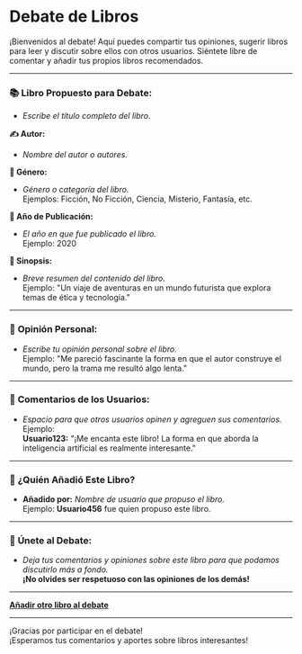 # Debate de Libros

¡Bienvenidos al debate! Aquí puedes compartir tus opiniones, sugerir libros para leer y discutir sobre ellos con otros usuarios. Siéntete libre de comentar y añadir tus propios libros recomendados.

---

### 📚 **Libro Propuesto para Debate:**
- _Escribe el título completo del libro._

**✍️ Autor:**  
- _Nombre del autor o autores._

**📖 Género:**  
- _Género o categoría del libro._  
  Ejemplos: Ficción, No Ficción, Ciencia, Misterio, Fantasía, etc.

**📅 Año de Publicación:**  
- _El año en que fue publicado el libro._  
  Ejemplo: 2020

**💬 Sinopsis:**  
- _Breve resumen del contenido del libro._  
  Ejemplo: "Un viaje de aventuras en un mundo futurista que explora temas de ética y tecnología."

---

### 📝 **Opinión Personal:**
- _Escribe tu opinión personal sobre el libro._  
  Ejemplo: "Me pareció fascinante la forma en que el autor construye el mundo, pero la trama me resultó algo lenta."

---

### 🔄 **Comentarios de los Usuarios:**
- _Espacio para que otros usuarios opinen y agreguen sus comentarios._  
  Ejemplo:  
  **Usuario123:** "¡Me encanta este libro! La forma en que aborda la inteligencia artificial es realmente interesante."

---

### 👤 **¿Quién Añadió Este Libro?**
- **Añadido por:** _Nombre de usuario que propuso el libro._  
  Ejemplo: **Usuario456** fue quien propuso este libro.

---

### 📢 **Únete al Debate:**
- _Deja tus comentarios y opiniones sobre este libro para que podamos discutirlo más a fondo._  
  **¡No olvides ser respetuoso con las opiniones de los demás!**

---

**[Añadir otro libro al debate](#)**

---

¡Gracias por participar en el debate!  
¡Esperamos tus comentarios y aportes sobre libros interesantes!
